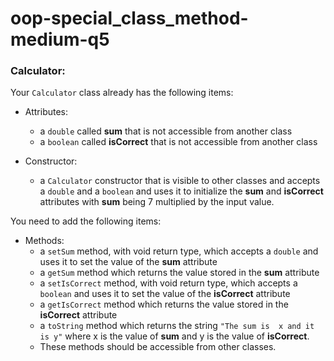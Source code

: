# oop-special_class_method-medium-q5

### Calculator:

Your `Calculator` class already has the following items:

- Attributes:
    - a `double` called **sum** that is not accessible from another class
    - a `boolean` called **isCorrect** that is not accessible from another class

- Constructor:
    - a `Calculator` constructor that is visible to other classes and accepts a `double` and a `boolean` and uses it to
      initialize the **sum** and **isCorrect** attributes with **sum** being 7 multiplied by the input value.

You need to add the following items:

- Methods:
    - a `setSum` method, with void return type, which accepts a `double` and uses it to set the value of the **sum**
      attribute
    - a `getSum` method which returns the value stored in the **sum** attribute
    - a `setIsCorrect` method, with void return type, which accepts a `boolean` and uses it to set the value of the
      **isCorrect** attribute
    - a `getIsCorrect` method which returns the value stored in the **isCorrect** attribute
    - a `toString` method which returns the string `"The sum is  x and it is y"` where x is the value
      of **sum** and y is the value of **isCorrect**.
    - These methods should be accessible from other classes.
